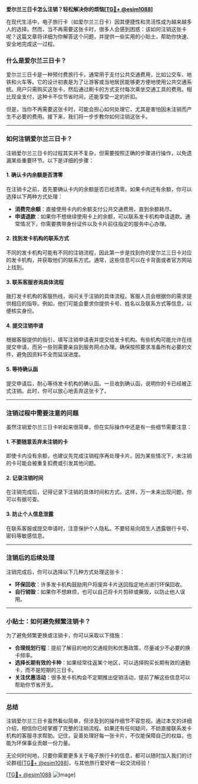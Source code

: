 **爱尔兰三日卡怎么注销？轻松解决你的烦恼[[TG💪+ @esim1088](https://t.me/s/esim1088)]**

在现代生活中，电子旅行卡（如爱尔兰三日卡）因其便捷性和灵活性成为越来越多人的选择。然而，当不再需要这张卡时，很多人会感到困惑：该如何注销这张卡呢？这篇文章将详细为你解答这个问题，并提供一些实用的小贴士，帮助你快速、安全地完成这一过程。

### 什么是爱尔兰三日卡？

爱尔兰三日卡是一种预付费旅行卡，通常用于支付公共交通费用，比如公交车、地铁和火车等。它的设计初衷是为了让游客或当地居民能够更方便地使用公共交通系统。用户只需购买这张卡，然后通过刷卡的方式支付每次乘坐交通工具的费用。相比现金支付，这种卡不仅节省时间，还能享受一定的折扣。

但是，当你不再需要这张卡时，可能会担心如何处理它，尤其是害怕因未注销而产生不必要的费用。接下来，我们将一步步教你如何注销这张卡。

---

### 如何注销爱尔兰三日卡？

注销爱尔兰三日卡的过程其实并不复杂，但需要按照正确的步骤进行操作，以免遗漏某些重要环节。以下是详细的步骤：

#### 1. 确认卡内余额是否清零

在注销卡之前，首先要确认卡内的余额是否已经清零。如果卡内还有余额，你可以选择以下两种方式处理：

- **消费完余额**：直接使用卡内的余额支付公共交通费用，直到余额耗尽。
- **申请退款**：如果你不想继续使用卡上的余额，可以联系发卡机构申请退款。通常情况下，你需要携带身份证件以及卡片前往指定的服务中心办理。

#### 2. 找到发卡机构的联系方式

不同的发卡机构可能有不同的注销流程，因此第一步是找到你的爱尔兰三日卡对应的发卡机构，并获取他们的联系方式。通常，这些信息可以在卡背面或者官方网站上找到。

#### 3. 联系客服咨询具体流程

拨打发卡机构的客服热线，询问关于注销的具体流程。客服人员会根据你的需求提供相应的指导。例如，他们可能会要求你提供卡号、姓名以及联系方式等信息，以便核实身份。

#### 4. 提交注销申请

根据客服提供的指引，填写注销申请表并提交给发卡机构。有些机构可能允许在线提交申请，而另一些则需要亲自到服务网点办理。确保按照要求准备所有必要的文件，避免因资料不全而延误进度。

#### 5. 等待确认函

提交申请后，耐心等待发卡机构的确认函。一旦收到确认函，说明你的卡已经被正式注销。此时，你可以放心地丢弃这张卡了。

---

### 注销过程中需要注意的问题

虽然注销爱尔兰三日卡听起来很简单，但在实际操作中还是有一些细节需要注意：

#### 1. 不要随意丢弃未注销的卡

即使卡内没有余额，也建议先完成注销程序再处理卡片。因为某些情况下，未注销的卡可能会被重复扣费或引发其他问题。

#### 2. 记录注销时间

在注销完成后，记得记录下注销的具体时间和方式。这样，万一未来出现问题，你可以有据可查。

#### 3. 防止个人信息泄露

在联系客服或提交申请时，注意保护个人隐私。不要轻易向陌生人透露银行卡号、密码等敏感信息。

---

### 注销后的后续处理

注销完成后，你可以选择以下几种方式处理这张卡：

- **环保回收**：许多发卡机构鼓励用户将废弃卡片送回指定地点进行环保回收。
- **自行销毁**：如果你不想麻烦，也可以自己将卡片剪碎或撕毁，以防止他人误用。

---

### 小贴士：如何避免频繁注销卡？

为了避免频繁更换或注销卡，你可以采取以下措施：

- **合理规划行程**：提前了解目的地的交通规则和优惠政策，尽量减少不必要的换卡频率。
- **选择长期有效的卡种**：如果经常往返某个地区，可以选择购买长期有效的通勤卡，而不是短期的三日卡。
- **关注优惠活动**：很多发卡机构会不定期推出促销活动，提前了解这些信息可以帮助你节省开支。

---

### 总结

注销爱尔兰三日卡虽然看似简单，但涉及到的操作细节不容忽视。通过本文的详细介绍，相信你已经掌握了完整的注销流程。如果还有任何疑问，不妨直接联系发卡机构的客服寻求帮助。记住，妥善处理好每一张卡片，不仅能保障自己的权益，也能为环保事业贡献一份力量。

无论何时何地，只要你需要更多关于电子旅行卡的信息，都可以随时加入我们的讨论群组[[TG💪+ @esim1088](https://t.me/s/esim1088)]，与其他旅行爱好者一起交流经验！

[[TG💪+ @esim1088](https://t.me/s/esim1088) ![Image](https://i.postimg.cc/4NQfJmqS/Snipaste-2025-05-13-00-14-12.png)]